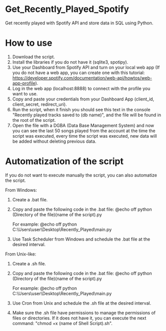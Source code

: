 # Get_Recently_Played_Spotify
Get recently played with Spotify API and store data in SQL using Python.

# How to use
1. Download the script.
2. Install the libraries if you do not have it (sqlite3, spotipy).
3. Use your Dashboard from Spotify API and turn on your local web app (If you do not have a web app, you can create one with this tutorial: https://developer.spotify.com/documentation/web-api/howtos/web-app-profile).
4. Log in the web app (localhost:8888) to connect with the profile you want to use.
5. Copy and paste your credentials from your Dashboard App (client_id, client_secret, redirect_uri).
6. Run the script, when it finish you should see this text in the console "Recently played tracks saved to (db name)", and the file will be found in the root of the script.
7. Open the file with a DGBA (Data Base Management System) and now you can see the last 50 songs played from the account at the time the script was executed, every time the script was executed, new data will be added without deleting previous data.

# Automatization of the script
If you do not want to execute manually the script, you can also automatize the script.

From Windows:
1. Create a .bat file.
2. Copy and paste the following code in the .bat file:
   @echo off
   python (Directory of the file)\(name of the script).py

   For example: 
   @echo off
   python C:\Users\user\Desktop\Recently_Played\main.py
3. Use Task Scheduler from Windows and schedule the .bat file at the desired interval.

From Unix-like:
1. Create a .sh file.
2. Copy and paste the following code in the .bat file:
   @echo off
   python (Directory of the file)\(name of the script).py

   For example: 
   @echo off
   python C:\Users\user\Desktop\Recently_Played\main.py

3. Use Cron from Unix and schedule the .sh file at the desired interval.
4. Make sure the .sh file have permissions to manage the permissions of files or directories.
   If it does not have it, you can execute the next command: "chmod +x (name of Shell Script).sh".
